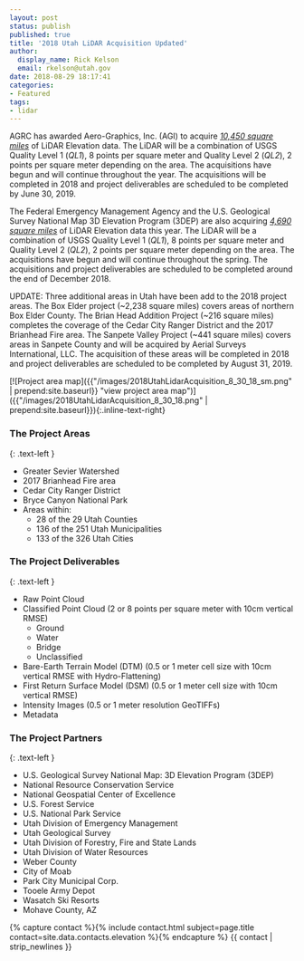 ```yaml
---
layout: post
status: publish
published: true
title: '2018 Utah LiDAR Acquisition Updated'
author:
  display_name: Rick Kelson
  email: rkelson@utah.gov
date: 2018-08-29 18:17:41
categories:
- Featured
tags:
- lidar
---
```


AGRC has awarded Aero-Graphics, Inc. (AGI) to acquire [*10,450 square miles*](https://arcg.is/H5CzO "view project areas in ArcGIS Online") of LiDAR Elevation data. The LiDAR will be a combination of USGS Quality Level 1 (_QL1_), 8 points per square meter and Quality Level 2 (_QL2_), 2 points per square meter depending on the area. The acquisitions have begun and will continue throughout the year. The acquisitions will be completed in 2018 and project deliverables are scheduled to be completed by June 30, 2019.

The Federal Emergency Management Agency and the U.S. Geological Survey National Map 3D Elevation Program (3DEP) are also acquiring [*4,690 square miles*](https://arcg.is/H5CzO "view project areas in ArcGIS Online") of LiDAR Elevation data this year. The LiDAR will be a combination of USGS Quality Level 1 (_QL1_), 8 points per square meter and Quality Level 2 (_QL2_), 2 points per square meter depending on the area. The acquisitions have begun and will continue throughout the spring. The acquisitions and project deliverables are scheduled to be completed around the end of December 2018.

UPDATE:
Three additional areas in Utah have been add to the 2018 project areas. The Box Elder project (~2,238 square miles) covers areas of northern Box Elder County. The Brian Head Addition Project (~216 square miles) completes the coverage of the Cedar City Ranger District and the 2017 Brianhead Fire area. The Sanpete Valley Project (~441 square miles) covers areas in Sanpete County and will be acquired by Aerial Surveys International, LLC. The acquisition of these areas will be completed in 2018 and project deliverables are scheduled to be completed by August 31, 2019.

[![Project area map]({{"/images/2018UtahLidarAcquisition_8_30_18_sm.png" | prepend:site.baseurl}} "view project area map")]({{"/images/2018UtahLidarAcquisition_8_30_18.png" | prepend:site.baseurl}}){:.inline-text-right}

### The Project Areas
{: .text-left }

- Greater Sevier Watershed
- 2017 Brianhead Fire area
- Cedar City Ranger District
- Bryce Canyon National Park
- Areas within:
  - 28 of the 29 Utah Counties
  - 136 of the 251 Utah Municipalities
  - 133 of the 326 Utah Cities

### The Project Deliverables
{: .text-left }

- Raw Point Cloud
- Classified Point Cloud (2 or 8 points per square meter with 10cm vertical RMSE)
  - Ground
  - Water
  - Bridge
  - Unclassified
- Bare-Earth Terrain Model (DTM) (0.5 or 1 meter cell size with 10cm vertical RMSE with Hydro-Flattening)
- First Return Surface Model (DSM) (0.5 or 1 meter cell size with 10cm vertical RMSE)
- Intensity Images (0.5 or 1 meter resolution GeoTIFFs)
- Metadata

### The Project Partners
{: .text-left }

- U.S. Geological Survey National Map: 3D Elevation Program (3DEP)
- National Resource Conservation Service
- National Geospatial Center of Excellence
- U.S. Forest Service
- U.S. National Park Service
- Utah Division of Emergency Management
- Utah Geological Survey
- Utah Division of Forestry, Fire and State Lands
- Utah Division of Water Resources
- Weber County
- City of Moab
- Park City Municipal Corp.
- Tooele Army Depot
- Wasatch Ski Resorts
- Mohave County, AZ


{% capture contact %}{% include contact.html subject=page.title contact=site.data.contacts.elevation %}{% endcapture %}
{{ contact | strip_newlines }}
